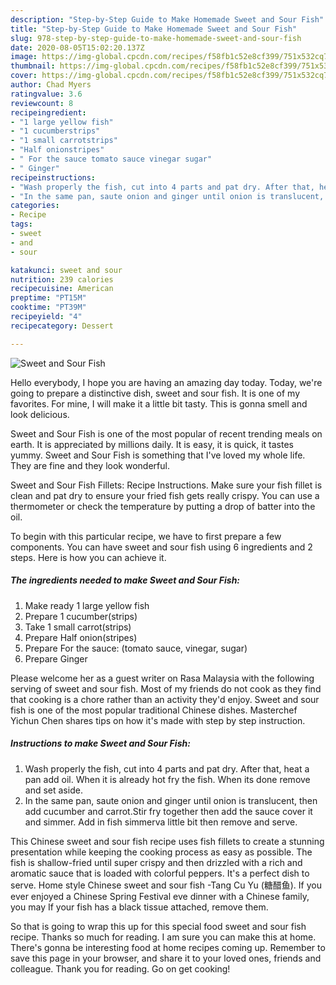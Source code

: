 ```yaml
---
description: "Step-by-Step Guide to Make Homemade Sweet and Sour Fish"
title: "Step-by-Step Guide to Make Homemade Sweet and Sour Fish"
slug: 978-step-by-step-guide-to-make-homemade-sweet-and-sour-fish
date: 2020-08-05T15:02:20.137Z
image: https://img-global.cpcdn.com/recipes/f58fb1c52e8cf399/751x532cq70/sweet-and-sour-fish-recipe-main-photo.jpg
thumbnail: https://img-global.cpcdn.com/recipes/f58fb1c52e8cf399/751x532cq70/sweet-and-sour-fish-recipe-main-photo.jpg
cover: https://img-global.cpcdn.com/recipes/f58fb1c52e8cf399/751x532cq70/sweet-and-sour-fish-recipe-main-photo.jpg
author: Chad Myers
ratingvalue: 3.6
reviewcount: 8
recipeingredient:
- "1 large yellow fish"
- "1 cucumberstrips"
- "1 small carrotstrips"
- "Half onionstripes"
- " For the sauce tomato sauce vinegar sugar"
- " Ginger"
recipeinstructions:
- "Wash properly the fish, cut into 4 parts and pat dry. After that, heat a pan add oil. When it is already hot fry the fish. When its done remove and set aside."
- "In the same pan, saute onion and ginger until onion is translucent, then add cucumber and carrot.Stir fry together then add the sauce cover it and simmer. Add in fish simmerva little bit then remove and serve."
categories:
- Recipe
tags:
- sweet
- and
- sour

katakunci: sweet and sour 
nutrition: 239 calories
recipecuisine: American
preptime: "PT15M"
cooktime: "PT39M"
recipeyield: "4"
recipecategory: Dessert

---
```



![Sweet and Sour Fish](https://img-global.cpcdn.com/recipes/f58fb1c52e8cf399/751x532cq70/sweet-and-sour-fish-recipe-main-photo.jpg)

Hello everybody, I hope you are having an amazing day today. Today, we're going to prepare a distinctive dish, sweet and sour fish. It is one of my favorites. For mine, I will make it a little bit tasty. This is gonna smell and look delicious.

Sweet and Sour Fish is one of the most popular of recent trending meals on earth. It is appreciated by millions daily. It is easy, it is quick, it tastes yummy. Sweet and Sour Fish is something that I've loved my whole life. They are fine and they look wonderful.

Sweet and Sour Fish Fillets: Recipe Instructions. Make sure your fish fillet is clean and pat dry to ensure your fried fish gets really crispy. You can use a thermometer or check the temperature by putting a drop of batter into the oil.


To begin with this particular recipe, we have to first prepare a few components. You can have sweet and sour fish using 6 ingredients and 2 steps. Here is how you can achieve it.

<!--inarticleads1-->

##### The ingredients needed to make Sweet and Sour Fish:

1. Make ready 1 large yellow fish
1. Prepare 1 cucumber(strips)
1. Take 1 small carrot(strips)
1. Prepare Half onion(stripes)
1. Prepare  For the sauce: (tomato sauce, vinegar, sugar)
1. Prepare  Ginger


Please welcome her as a guest writer on Rasa Malaysia with the following serving of sweet and sour fish. Most of my friends do not cook as they find that cooking is a chore rather than an activity they&#39;d enjoy. Sweet and sour fish is one of the most popular traditional Chinese dishes. Masterchef Yichun Chen shares tips on how it&#39;s made with step by step instruction. 

<!--inarticleads2-->

##### Instructions to make Sweet and Sour Fish:

1. Wash properly the fish, cut into 4 parts and pat dry. After that, heat a pan add oil. When it is already hot fry the fish. When its done remove and set aside.
1. In the same pan, saute onion and ginger until onion is translucent, then add cucumber and carrot.Stir fry together then add the sauce cover it and simmer. Add in fish simmerva little bit then remove and serve.


This Chinese sweet and sour fish recipe uses fish fillets to create a stunning presentation while keeping the cooking process as easy as possible. The fish is shallow-fried until super crispy and then drizzled with a rich and aromatic sauce that is loaded with colorful peppers. It&#39;s a perfect dish to serve. Home style Chinese sweet and sour fish -Tang Cu Yu (糖醋鱼). If you ever enjoyed a Chinese Spring Festival eve dinner with a Chinese family, you may If your fish has a black tissue attached, remove them. 

So that is going to wrap this up for this special food sweet and sour fish recipe. Thanks so much for reading. I am sure you can make this at home. There's gonna be interesting food at home recipes coming up. Remember to save this page in your browser, and share it to your loved ones, friends and colleague. Thank you for reading. Go on get cooking!
